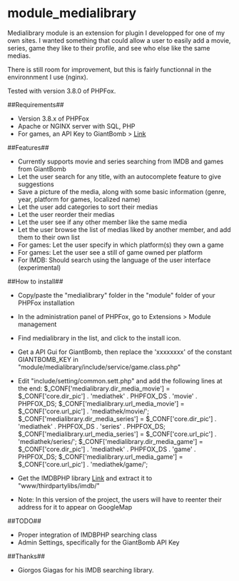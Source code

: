 module_medialibrary
===========
Medialibrary module is an extension for plugin I developped for one of my own sites.
I wanted something that could allow a user to easily add a movie, series, game they like to their profile, and see who else like the same medias.

There is still room for improvement, but this is fairly functionnal in the environnment I use (nginx).

Tested with version 3.8.0 of PHPFox.

##Requirements##
- Version 3.8.x of PHPFox
- Apache or NGINX server with SQL, PHP
- For games, an API Key to GiantBomb > [Link](http://www.giantbomb.com/api/)

##Features##
- Currently supports movie and series searching from IMDB and games from GiantBomb
- Let the user search for any title, with an autocomplete feature to give suggestions
- Save a picture of the media, along with some basic information (genre, year, platform for games, localized name)
- Let the user add categories to sort their medias
- Let the user reorder their medias
- Let the user see if any other member like the same media
- Let the user browse the list of medias liked by another member, and add them to their own list
- For games: Let the user specify in which platform(s) they own a game
- For games: Let the user see a still of game owned per platform
- For IMDB: Should search using the language of the user interface (experimental)

##How to install##
- Copy/paste the "medialibrary" folder in the "module" folder of your PHPFox installation
- In the administration panel of PHPFox, go to Extensions > Module management
- Find medialibrary in the list, and click to the install icon.
- Get a API Gui for GiantBomb, then replace the 'xxxxxxxx' of the constant GIANTBOMB_KEY in "module/medialibrary/include/service/game.class.php"
- Edit "include/setting/common.sett.php" and add the following lines at the end:
$_CONF['medialibrary.dir_media_movie'] = $_CONF['core.dir_pic'] . 'mediathek' . PHPFOX_DS . 'movie' . PHPFOX_DS;
$_CONF['medialibrary.url_media_movie'] = $_CONF['core.url_pic'] . 'mediathek/movie/';
$_CONF['medialibrary.dir_media_series'] = $_CONF['core.dir_pic'] . 'mediathek' . PHPFOX_DS . 'series' . PHPFOX_DS;
$_CONF['medialibrary.url_media_series'] = $_CONF['core.url_pic'] . 'mediathek/series/';
$_CONF['medialibrary.dir_media_game'] = $_CONF['core.dir_pic'] . 'mediathek' . PHPFOX_DS . 'game' . PHPFOX_DS;
$_CONF['medialibrary.url_media_game'] = $_CONF['core.url_pic'] . 'mediathek/game/';

- Get the IMDBPHP library [Link](https://sourceforge.net/p/imdbphp/) and extract it to "www/thirdpartylibs/imdb/"
- Note: In this version of the project, the users will have to reenter their address for it to appear on GoogleMap

##TODO##
- Proper integration of IMDBPHP searching class
- Admin Settings, specifically for the GiantBomb API Key

##Thanks##
- Giorgos Giagas for his IMDB searching library.
